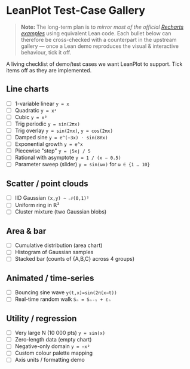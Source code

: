 # LeanPlot Test-Case Gallery

> **Note:** The long-term plan is to _mirror most of the official [Recharts examples](https://recharts.org/en-US/examples)_ using equivalent Lean code.  Each bullet below can therefore be cross-checked with a counterpart in the upstream gallery — once a Lean demo reproduces the visual & interactive behaviour, tick it off.

A living checklist of demo/test cases we want LeanPlot to support.  Tick items off as they are implemented.

## Line charts
- [ ] 1-variable linear  `y = x`
- [ ] Quadratic  `y = x²`
- [ ] Cubic  `y = x³`
- [ ] Trig periodic  `y = sin(2πx)`
- [ ] Trig overlay  `y = sin(2πx)`, `y = cos(2πx)`
- [ ] Damped sine  `y = e^(−3x) · sin(8πx)`
- [ ] Exponential growth  `y = e^x`
- [ ] Piecewise "step"  `y = ⌊5x⌋ / 5`
- [ ] Rational with asymptote  `y = 1 / (x − 0.5)`
- [ ] Parameter sweep (slider)  `y = sin(ωx)` for `ω ∈ {1 … 10}`

## Scatter / point clouds
- [ ] IID Gaussian  `(x,y) ~ 𝒩(0,1)²`
- [ ] Uniform ring in ℝ²
- [ ] Cluster mixture  (two Gaussian blobs)

## Area & bar
- [ ] Cumulative distribution (area chart)
- [ ] Histogram of Gaussian samples
- [ ] Stacked bar  (counts of {A,B,C} across 4 groups)

## Animated / time-series
- [ ] Bouncing sine wave  `y(t,x)=sin(2π(x−t))`
- [ ] Real-time random walk  `Sₙ = Sₙ₋₁ + εₙ`

## Utility / regression
- [ ] Very large N (10 000 pts)  `y = sin(x)`
- [ ] Zero-length data (empty chart)
- [ ] Negative-only domain  `y = −x²`
- [ ] Custom colour palette mapping
- [ ] Axis units / formatting demo 